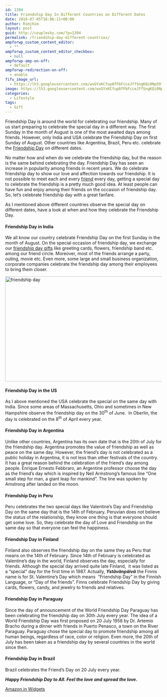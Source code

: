 ```yaml
---
id: 1394
title: Friendship Day In Different Countries on Different Dates
date: 2018-07-05T16:06:11+00:00
author: Rimjhim
layout: post
guid: http://couplesky.com/?p=1394
permalink: /friendship-day-different-countries/
ampforwp_custom_content_editor:
  - ""
ampforwp_custom_content_editor_checkbox:
  - null
ampforwp-amp-on-off:
  - default
ampforwp-redirection-on-off:
  - enable
fifu_image_url:
  - https://lh3.googleusercontent.com/wxGYxKCfup8fFbFcceJffSngKQi0Np5OfqNNaOpYbVSA1z7GpaAUtuWvLwNiVCSgs3UNdP6MqQdQ1x7Sv5t0Z-OlAMT-D0dLDLYwoOmhO6JujkqYXWcT569Af43kDzk1-dyyfZzPwrRtTyGwqF_och5krf9z7N6NBA541Ec3-78wRIwzSqOCwQwzzfPc_hPA7aclrh6seb_KvQmp2ojZ5eZ4-GFuaD3pi0Z3gEKt818EHiZlWvII8HmIHWGTpuCdmMQ5PMQiVJ0lgdyoSYh-SUhISjvRLKfCdY2bL_mKHTwE2tu1vA_l3jtsqY836_N5jgS4OmNq98Wy41zvXvy7ZDA1v3xSZVzR1VTGxxltT5VWS7-CAOiwlOtCPjbciPB1n0qSMVZVA_NweAD6Yx74Qr9u1CwwghsyG2PxyxdUpATm1c0zLFGXXyzffqoceaQLufoC0wUR0_2GvesZY3x7UwHd6QMxSbW50TcTy5F8cJXP97OWnpkLPmrQj_nI82y1JkSfTudRQ68mEOrqtNF32XXwDvnp-peJj_7zpj1RfnGRAI2Mmm8GdWBKXYAz8OZQLn45XEmMxMgkaGR3OY4wW1DKhvVMoUQwyNPs5_YUqpAV8foBylLzuFkYVle2EWDDqn79nHof-ncbgvkVbRK1aZaeA4L71k2B=w600-h400-no
image: https://lh3.googleusercontent.com/wxGYxKCfup8fFbFcceJffSngKQi0Np5OfqNNaOpYbVSA1z7GpaAUtuWvLwNiVCSgs3UNdP6MqQdQ1x7Sv5t0Z-OlAMT-D0dLDLYwoOmhO6JujkqYXWcT569Af43kDzk1-dyyfZzPwrRtTyGwqF_och5krf9z7N6NBA541Ec3-78wRIwzSqOCwQwzzfPc_hPA7aclrh6seb_KvQmp2ojZ5eZ4-GFuaD3pi0Z3gEKt818EHiZlWvII8HmIHWGTpuCdmMQ5PMQiVJ0lgdyoSYh-SUhISjvRLKfCdY2bL_mKHTwE2tu1vA_l3jtsqY836_N5jgS4OmNq98Wy41zvXvy7ZDA1v3xSZVzR1VTGxxltT5VWS7-CAOiwlOtCPjbciPB1n0qSMVZVA_NweAD6Yx74Qr9u1CwwghsyG2PxyxdUpATm1c0zLFGXXyzffqoceaQLufoC0wUR0_2GvesZY3x7UwHd6QMxSbW50TcTy5F8cJXP97OWnpkLPmrQj_nI82y1JkSfTudRQ68mEOrqtNF32XXwDvnp-peJj_7zpj1RfnGRAI2Mmm8GdWBKXYAz8OZQLn45XEmMxMgkaGR3OY4wW1DKhvVMoUQwyNPs5_YUqpAV8foBylLzuFkYVle2EWDDqn79nHof-ncbgvkVbRK1aZaeA4L71k2B=w600-h400-no
categories:
  - Lifestyle
tags:
  - Gift
---
```

Friendship Day is around the world for celebrating our friendship. Many of us start preparing to celebrate the special day in a different way. The first Sunday in the month of August is one of the most awaited days among friends. However, only India and USA celebrate the Friendship Day on first Sunday of August. Other countries like Argentina, Brazil, Peru etc. celebrate the <a href="http://couplesky.com/friendship-day-history-origin/" target="_blank" rel="noopener">Friendship Day</a> on different dates.

No matter how and when do we celebrate the friendship day, but the reason is the same behind celebrating the day. Friendship Day has seen an increase in popularity among friends in recent years. We do celebrate friendship day to show our love and affection towards our friendship. It is not possible to meet each and every <a href="http://couplesky.com/childhood-friend-always-special/" target="_blank" rel="noopener">friend</a> every day, getting a special day to celebrate the friendship is a pretty much good idea. At least people can have fun and enjoy among their friends on the occasion of friendship day. So, let&#8217;s celebrate friendship day with a great fanfare.

As I mentioned above different countries observe the special day on different dates, have a look at when and how they celebrate the Friendship Day.

#### Friendship Day in India

We all know our country celebrate Friendship Day on the first Sunday in the month of August. On the special occasion of friendship day, we exchange our <a href="https://www.fnp.com/gifts/friendship-day#!#%3FviewIndex=2&viewSize=60&category_id=gifts%2Ffriendship-day&pageType=category&FNP_CURRENT_CATALOG_ID=india&sortFields=SEQUENCE_NUM_gifts%2Ffriendship-day%7CASC" target="_blank" rel="noopener">friendship day gifts</a> like greeting cards, flowers, friendship band etc. among our friend circle. Moreover, most of the friends arrange a party, outing, movie etc. Even more, some large and small business organization, corporate companies celebrate the friendship day among their employees to bring them closer.

<img class="alignnone size-medium" src="https://lh3.googleusercontent.com/Xhi477-5UV8QAa-DV3LJR9dX5lwV_hX2PO9i0fNgLyq9MJQFQVRvIfcryjZgL_SntanvRPAStSgobQBk7HaAw1uAu9u6GfvBXW8qkADGkmwRNx_2YgnO0M4wO-fxZRNA1Os73AjD77HNqehL_Jq3C7Aycp9TbPy2oNh0caPe29gRN7LdfYRLOtr2i0gmKMo16Rh8XDHf12NpNk2BaA-F0qYe2716-loFeO4rJl207rNS6XoaMwR1Qv514WvSziPTjeJFMo68yR7ocDkNxW_RbAkSVHcDZGWxUKz0QAa-E4kjjwiDO5HxtyuyG9dyqYtRDu18VlP_aKVdyiO6vP927vpb10c5aNfDpnTO3aSLMoCLmouHkyO9YKxXxX3HfczVObY-TD3R1jDASUPEKagK2IwNLb_ng9q3THjYwnLE1Br3_-pmOTNG7qyhPnuKjeX-kjGYQKWPMTyEPRAweM5yUdtWIbZeFN4cThmHBrQh7nPsrjwYYhXqu0NeHw_d0qiJk4QP8Kj0gRDzve38WKOuHVrJiRR7PtaBCly6i1_W-fMs6rywjBGiIU9sBMHr_jD7k855kUUhpHQTrv9N0Am5PuOl_CWAp6gBHBqYTsDavMoreHL6VNVdd79guL018Ji1i2fEZT2P7ue2GiioZAu2QNXwZ1hsyrkZ=w600-h337-no" alt="friendship day" width="600" height="337" /> 

#### Friendship Day in the US

As I above mentioned the USA celebrate the special on the same day with India. Since some areas of Massachusetts, Ohio and sometimes in New Hampshire observe the friendship day on the 30<sup>th</sup> of June.  In Oberlin, the day is celebrated on the 8<sup>th</sup> of April every year.

#### Friendship Day in Argentina

Unlike other countries, Argentina has its own date that is the 20th of July for the friendship day. Argentina promotes the value of friendship as well as peace on the same day. However, the friend&#8217;s day is not celebrated as a public holiday in Argentina, it is not less than other festivals of the country. It has a great reason behind the celebration of the friend&#8217;s day among people. Enrique Ernesto Febbraro, an Argentine professor choose the day as the friend&#8217;s day which is inspired by Neil Armstrong&#8217;s famous line “One small step for man, a giant leap for mankind”. The line was spoken by Amstrong after landed on the moon.

#### Friendship Day in Peru

Peru celebrates the two special days like Valentine&#8217;s Day and Friendship Day on the same day that is the 14th of February. Peruvian does not believe the status of the relationship, they know one thing is that everyone should get some love. So, they celebrate the day of Love and Friendship on the same day so that everyone can feel the happiness.

#### Friendship Day in Finland

Finland also observes the friendship day on the same they as Peru that means on the 14th of February. Since 14th of February is celebrated as Valentine&#8217;s day in the world, Finland observes the day, especially for friends. Although the special day arrived quite late Finland,  it was listed as a “special” day for the first time in 1987. Actually, _**Ystävänpäivä**_ the Finnis name is for St. Valentine&#8217;s Day which means  &#8220;Friendship Day&#8221; in the Finnish Language, or &#8220;Day of the friends&#8221;. Finns celebrate Friendship Day by giving cards, flowers, candy, and jewelry to friends and relatives.

#### Friendship Day in Paraguay

Since the day of announcement of the World Friendship Day Paraguay has been celebrating the friendship day on 30th July every year. The idea of a World Friendship Day was first proposed on 20 July 1958 by Dr. Artemio Bracho during a dinner with friends in Puerto Penasco, a town on the River Paraguay. Paraguay chose the special day to promote friendship among all human beings, regardless of race, color or religion. Even more, the 20th of July has been taken as a friendship day by several countries in the world since then.

#### Friendship Day in Brazil

Brazil celebrates the Friend&#8217;s Day on 20 July every year.

**_Happy Friendship Day to All. Feel the love and spread the love._**

<noscript>
  <A rel="nofollow" HREF="//ws-in.amazon-adsystem.com/widgets/q?rt=tf_mfw&#038;ServiceVersion=20070822&#038;MarketPlace=IN&#038;ID=V20070822%2FIN%2Fcouplesky-21%2F8001%2Fd6390e5f-6485-48aa-a550-637e2f0c42e1&#038;Operation=NoScript">Amazon.in Widgets</A>
</noscript>

&nbsp;

&nbsp;